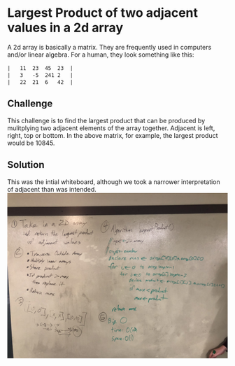 # Largest Product of two adjacent values in a 2d array
A 2d array is basically a matrix. They are frequently used in computers and/or linear algebra.
For a human, they look something like this:

```
|	11	23	45	23	|
|	3	-5	241	2	|
|	22	21	6	42	|
```

## Challenge
This challenge is to find the largest product that can be produced by mulitplying two adjacent elements of the array together. Adjacent is left, right, top or bottom. In the above matrix, for example, the largest product would be 10845.

## Solution
This was the intial whiteboard, although we took a narrower interpretation of adjacent than was intended.
![Whiteboard of algorithm](../../assets/largest-product-array.jpg)
